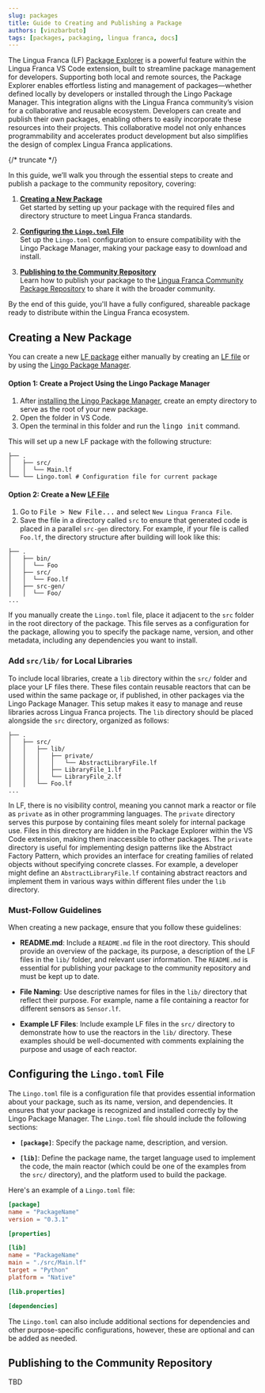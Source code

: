 ```yaml
---
slug: packages
title: Guide to Creating and Publishing a Package
authors: [vinzbarbuto]
tags: [packages, packaging, lingua franca, docs]
---
```


The Lingua Franca (LF) [Package Explorer](/docs/tools/code-extension#package-explorer) is a powerful feature within the Lingua Franca VS Code extension, built to streamline package management for developers. Supporting both local and remote sources, the Package Explorer enables effortless listing and management of packages—whether defined locally by developers or installed through the Lingo Package Manager. This integration aligns with the Lingua Franca community’s vision for a collaborative and reusable ecosystem. Developers can create and publish their own packages, enabling others to easily incorporate these resources into their projects. This collaborative model not only enhances programmability and accelerates product development but also simplifies the design of complex Lingua Franca applications.

{/* truncate */}

In this guide, we’ll walk you through the essential steps to create and publish a package to the community repository, covering:

1. [**Creating a New Package**](#creating-a-package)  
   Get started by setting up your package with the required files and directory structure to meet Lingua Franca standards.

2. [**Configuring the `Lingo.toml` File**](#configuring-the-lingotoml-file)  
   Set up the `Lingo.toml` configuration to ensure compatibility with the Lingo Package Manager, making your package easy to download and install.

3. [**Publishing to the Community Repository**](#publishing-to-the-community-repository)  
   Learn how to publish your package to the [Lingua Franca Community Package Repository](https://github.com/lf-pkgs) to share it with the broader community.

By the end of this guide, you'll have a fully configured, shareable package ready to distribute within the Lingua Franca ecosystem.

## Creating a New Package
You can create a new [LF package](/docs/glossary/glossaryx#package) either manually by creating an [LF file](/docs/glossary/glossaryx#lf-file) or by using the [Lingo Package Manager](https://github.com/lf-lang/lingo).

#### Option 1: Create a Project Using the Lingo Package Manager
1. After [installing the Lingo Package Manager](https://www.lf-lang.org/docs/installation#lingo), create an empty directory to serve as the root of your new package.
2. Open the folder in VS Code.
3. Open the terminal in this folder and run the <kbd>lingo init</kbd> command. 

This will set up a new LF package with the following structure:

```
├── .
│   ├── src/
│   │  └── Main.lf
└── └── Lingo.toml # Configuration file for current package
```

#### Option 2: Create a New [LF File](/docs/glossary/glossaryx#lf-file)
1. Go to <kbd>File > New File...</kbd> and select `New Lingua Franca File`.
2. Save the file in a directory called `src` to ensure that generated code is placed in a parallel `src-gen` directory. For example, if your file is called `Foo.lf`, the directory structure after building will look like this:

```
├── .
│   ├── bin/
│   │  └── Foo
│   ├── src/
│   │  └── Foo.lf
│   ├── src-gen/
│   │  └── Foo/
...
```

If you manually create the `Lingo.toml` file, place it adjacent to the `src` folder in the root directory of the package. This file serves as a configuration for the package, allowing you to specify the package name, version, and other metadata, including any dependencies you want to install.

### Add `src/lib/` for Local Libraries

To include local libraries, create a `lib` directory within the `src/` folder and place your LF files there. These files contain reusable reactors that can be used within the same package or, if published, in other packages via the Lingo Package Manager. This setup makes it easy to manage and reuse libraries across Lingua Franca projects. The `lib` directory should be placed alongside the `src` directory, organized as follows:

```
├── .
│   ├── src/
│   │   ├── lib/
│   │   │   ├── private/
│   │   │   │   └── AbstractLibraryFile.lf
│   │   │   ├── LibraryFile_1.lf
│   │   │   └── LibraryFile_2.lf
│   │   └── Foo.lf
...
```

In LF, there is no visibility control, meaning you cannot mark a reactor or file as `private` as in other programming languages. The `private` directory serves this purpose by containing files meant solely for internal package use. Files in this directory are hidden in the Package Explorer within the VS Code extension, making them inaccessible to other packages. The `private` directory is useful for implementing design patterns like the Abstract Factory Pattern, which provides an interface for creating families of related objects without specifying concrete classes. For example, a developer might define an `AbstractLibraryFile.lf` containing abstract reactors and implement them in various ways within different files under the `lib` directory.

### Must-Follow Guidelines

When creating a new package, ensure that you follow these guidelines:

- **README.md**: Include a `README.md` file in the root directory. This should provide an overview of the package, its purpose, a description of the LF files in the `lib/` folder, and relevant user information. The `README.md` is essential for publishing your package to the community repository and must be kept up to date.

- **File Naming**: Use descriptive names for files in the `lib/` directory that reflect their purpose. For example, name a file containing a reactor for different sensors as `Sensor.lf`.

- **Example LF Files**: Include example LF files in the `src/` directory to demonstrate how to use the reactors in the `lib/` directory. These examples should be well-documented with comments explaining the purpose and usage of each reactor.

## Configuring the `Lingo.toml` File

The `Lingo.toml` file is a configuration file that provides essential information about your package, such as its name, version, and dependencies. It ensures that your package is recognized and installed correctly by the Lingo Package Manager. The `Lingo.toml` file should include the following sections:

- **`[package]`**: Specify the package name, description, and version.

- **`[lib]`**: Define the package name, the target language used to implement the code, the main reactor (which could be one of the examples from the `src/` directory), and the platform used to build the package.

Here's an example of a `Lingo.toml` file:

```toml
[package]
name = "PackageName"
version = "0.3.1"

[properties]

[lib]
name = "PackageName"
main = "./src/Main.lf"
target = "Python"
platform = "Native"

[lib.properties]

[dependencies]
```

The `Lingo.toml` can also include additional sections for dependencies and other purpose-specific configurations, however, these are optional and can be added as needed.

## Publishing to the Community Repository

TBD
